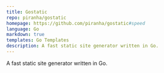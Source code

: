 ```yaml
---
title: Gostatic
repo: piranha/gostatic
homepage: https://github.com/piranha/gostatic#speed
language: Go
markdown: true
templates: Go Templates
description: A fast static site generator written in Go.
---
```


A fast static site generator written in Go.
